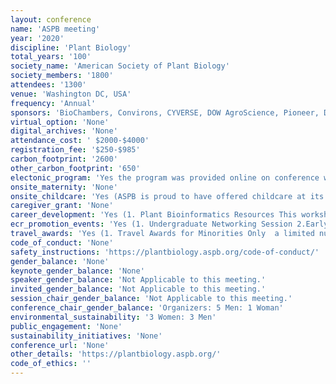 ```yaml
---
layout: conference 
name: 'ASPB meeting'
year: '2020'
discipline: 'Plant Biology'
total_years: '100'
society_name: 'American Society of Plant Biology'
society_members: '1800'
attendees: '1300'
venue: 'Washington DC, USA'
frequency: 'Annual'
sponsors: 'BioChambers, Convirons, CYVERSE, DOW AgroScience, Pioneer, DUPONT, Geneva Scientific, Hettich Lab Technology, KeyGene, LemnaTec, LI-COR, Phenospex, PP-Systems, Qubit Phenomics, The Climate Corporation'
virtual_option: 'None'
digital_archives: 'None'
attendance_cost: ' $2000-$4000'
registration_fee: '$250-$985'
carbon_footprint: '2600'
other_carbon_footprint: '650'
electonic_program: 'Yes the program was provided online on conference website. App was also provided.'
onsite_maternity: 'None'
onsite_childcare: 'Yes (ASPB is proud to have offered childcare at its annual meeting for many years. Plant Biology 2020 is no exception, with available onsite childcare at rates (see details below) partially supported by a grant from the Romanoff Foundation.  ASPB feels strongly that childcare at conferences promotes equity for all attendees and will have wide-reaching benefits in the community as a whole. Childcare at Plant Biology 2020 is available for $10/child/hour and will take place on site at the convention center, making it easy for parents to swing in between sessions or at lunch. All ages (up to 18 years) are accepted, but the most common ages fall in the 6 month–12 year range.)'
caregiver_grant: 'None'
career_development: 'Yes (1. Plant Bioinformatics Resources This workshop is intended for researchers at all levels but especially those relatively new to Plant Biology who would like to learn more about the variety of tools and resources available on the web. There will be a combination of resource overview talks and application talks which illustrate the use of specific online resources with real world examples.  2.Undergraduate Networking Session This free networking opportunity gives undergraduates an opportunity to discuss their research, posters, and career goals with other attendees in an intimate setting. All attendees are encouraged to come to this event to welcome the undergraduate students, many of whom may be attending a large conference for the first time. Light refreshments will be provided. *No posters will be at this session. Undergraduates who submitted poster abstracts should put their posters in the main poster hall upon arriving at the conference.          3.PUI Faculty Development Workshop This workshop is for faculty currently working at primarily undergraduate institutions (PUIs) or early career scientists who would like to get a job at a PUI. PUIs are defined as institutions that offer few or no PhDs in the sciences. While teaching is a large part of being a PUI faculty member, maintaining a successful research program is also critical for career advancement and for providing undergraduates with high-caliber research experiences. Given the high demand on faculty time at PUIs, research collaborations are an integral part of maintaining a productive research program. This workshop will include presentations and discussions on different types of collaborative projects and tools PUI faculty can used to build successful collaborations. This will include presentations by a panel of faculty on different types of collaborative projects as well as opportunities for small-group tool building among participants.  4.Discovering the rules of life through computational plant biology – utilizing dynamical mathematical models at the molecular, organismal, and ecosystem levels At the workshop, participants will be put into groups and provided with ‘toy problems’ to solve. They will be tasked with reformulating of these problems to be more appropriate for discussion of mathematical frameworks, including differential equations, Markov Chains, and cellular automata. Participant groups will decide which of the presented methods would be best suited for their toy problems. The ‘solutions’ will be presented by our panel of experts, who will discuss their rationales with the participants. At the end of the workshop, participants will have the opportunity to receive real-time consultation on their computational questions. Participants can display an A4-sized poster with a diagram of their system with a brief paragraph giving background information and research questions. The panel of experts will then give comments where appropriate on suggested next steps.  5.Change the World with SciComm! Public policies can have far-reaching impacts on scientific research, and vice-versa. Policymakers, regulators, and the public need information about issues that relate to plant biology. Through invited speakers and hands-on activities, this workshop will help participants impact policy with the following strategies: 1. Communicate about science directly to lawmakers and other policymakers. 2. Contribute public comments on new or updated regulations that impact your research. 3. Communicate the impacts of science policies with the public through storytelling. Our goal is to inspire participants to reach out and change the world through science communication!  6.Perspectives in Science Leadership and Policy with Dr. Sharlene Weatherwax Are you a science leader? Should science policy matter to you? How can scientists at all levels of experience and interest in plant science contribute towards leadership and science policy? A successful and vibrant research enterprise depends on diversity, equity, inclusion, and perspectives from different contexts. Dr. Sharlene Weatherwax will present observations and lessons learned from a nonlinear path to a nontraditional career in science management and policy, highlighting some expected and unanticipated potholes and roadblocks. You will receive some practical tips to nurture and develop your inner leader, identify your policy interests and empower future actions.           7.Get Your Message Across: A Guide to Artwork and Illustrations for Better Impact and Clarity This workshop will cover the production of artwork and illustrations that effectively convey information and complex concepts. The workshop will consist of short presentations on principles of good design, using R/Python to generate complex data figures and software and other resources that can be used to produce effective figures. Pointers on fonts, colors, density of data, and design of graphs for publication will also be presented. The presentations will be followed by a question & answer period.  8.Plant Science Decadal Vision (2020-2030) Making the vision a reality Our planet and species are facing an interrelated set of profound challenges with limited time and diminishing opportunity to solve. To address these challenges, ASPB and the plant science community have come together to develop an innovative Plant Science Decadal Vision (DV). The goals of the Decadal Vision span People, Research, and Technology – but addressing these goals will require unprecedented collaborations within and outside the plant and microbial sciences, new technologies, new training paradigms, new work cultures, and the broadening of participation.Organized by the Plant Science Research Network (PSRN), this workshop will highlight opportunities to get involved in the effort to advance our community towards these ambitious and challenging goals. The organizers will provide an overview of the report and facilitate an interactive discussion on how ASPB members can work to promote the vision. Contact: Natalie          9.Allies 101: How to support and affirm the LGBTQ+ community in lab and the classroom LGBTQ+ students have reduced retention rates in STEM compared to their heterosexual peers. 30percent of STEM professionals are not ‘out’ to their colleagues. Welcoming workplaces increase the likely of professionals to be out to their collogues, while student LGBTQ+ supportive organizations decrease the odds of students encountering homophobic comments. In our workshop we will talk about ways to improve the lab and classroom environment for LGBTQ+ students and professionals for Allies. We will focus on easily changeable aspects of the classroom and lab culture to improve accessibility and support for LGBTQ+ folks. Other topics we will discuss include LGBTQ+ Vocabulary 101, how to find local LGBTQ+ resources and ways to bring them up for folks in need, and also discuss how to be a good ally for folks who are transitioning and coming out. This will be an interactive workshop, aimed to educated professionals and to also help them identify resources in their local communities.  What are pronouns and how do you know when to use which ones? Someone just came out to me, what do I do? Does my school/company have resources for LGBTQ+ folks? Mental health resources for LGBT+ folks in my community?          10.How FDA can help you bring new plant varieties to market This session will explain how you can use FDA’s voluntary food safety consultation processes as part of new variety development. Discussion will include the types of data and information that are typically considered as part of a consultation. Emphasis will be placed on how these processes may be used by small and medium-sized entities (including universities). This session will also discuss FDA’s view of foods from genome edited plant varieties.          11.Implicit Bias & Conscious Inclusion Workshop (breakfast) organized by the Minority Affairs and the Women in Plant Biology Committees We are all guilty of being implicitly bias, and acknowledging this is not always easy, especially when we are not equipped to address this and do not always know what to do. Join us for an in-depth understanding of what unconscious bias is, how it effects our decisions and the harm that can result from it. In this interactive workshop, we will learn to identify the ways that bias shows up in our own lives, different strategies to limit its effects in our decision making, and finally how to be more conscious about inclusion.           12.Equity, Diversity, Inclusion: Effecting Institutional Change (Lunch with Guest Speaker) Organized by the Minority Affairs Committee – more details coming soon          13.Inclusive Pedagogy As educators, we want all of our students to feel valued and supported. This workshop features several speakers who will present their perspectives on intentionally inclusive pedagogy. From sample assignments to attitudes to course policies, participants will learn about the many ways that they can make their classrooms and curricula more inclusive. Workshop participants will then work in small groups with the speakers to brainstorm and develop their own sets of materials, tips, and tricks that can be brought back into the classroom. The workshop is open to current and future educators at all student levels.          Communicating for Impact: Workshop on engaging meaningfully with your neighbors, your elected officials, funders and the broader public about plant science This workshop, led by James Carrington, President of the Donald Danforth Plant Science Center, provides guidance and real-world examples of how to meaningfully engage with the public—ranging from your local community to policy makers. Communicating the promise of plant science is the foundation from which public demand and funding (both government and philanthropic) for plant science will grow. Workshop participants will hear from experienced communicators about their successes and failures and how to:  • Communicate with the Public with Purpose • Communicate with Elected Officials and Policy Makers • Communicate with Government Agencies and Philanthropies          14.Careers beyond academia: DC edition Graduate training of plant biologists occurs primarily in universities, and students have little exposure to plant biology careers apart from the academic path. This workshop will provide discussion of a diversity of career options available to those with graduate degrees in plant biology. Panelists will be selected to represent a variety of careers including in those in large and small private companies, government, etc. The workshop format will include introduction of career options by the panelists followed by small group discussions.          15.Bridging the gap between lab and field: designing and using fabricated ecosystems to explore plant-soil-microbial interactions.  16.Market driven innovation in plant science  17.USDA, DOE & NSF Grant Information Session)'
ecr_promotion_events: 'Yes (1. Undergraduate Networking Session 2.Early Career Award:  instituted originally by the Society in 2005 to recognize outstanding research by scientists at the beginnings of their careers. This award is a monetary award made annually for exceptionally creative, independent contributions by an individual, whether or not a member of the Society, who is generally not more than seven years post-Ph.D. on January 1st of the year of the presentation. Breaks in careers will be considered when addressing the time limit of this award.)'
travel_awards: 'Yes (1. Travel Awards for Minorities Only  a limited number of $575 travel grants (SPBs Minority Affairs Committee is offering a limited number of Recognition Travel Awards for students, postdocs, and faculty who are themselves members of groups underrepresented in the US scientific workforce and/or who are directly supporting the education and professional development of students in such groups.  2. Travel Awards for Plant Biology 2020 from the Primarily Undergraduate Institutions Section)'
code_of_conduct: 'None'
safety_instructions: 'https://plantbiology.aspb.org/code-of-conduct/'
gender_balance: 'None'
keynote_gender_balance: 'None'
speaker_gender_balance: 'Not Applicable to this meeting.'
invited_gender_balance: 'Not Applicable to this meeting.'
session_chair_gender_balance: 'Not Applicable to this meeting.'
conference_chair_gender_balance: 'Organizers: 5 Men: 1 Woman'
environmental_sustainability: '3 Women: 3 Men'
public_engagement: 'None'
sustainability_initiatives: 'None'
conference_url: 'None'
other_details: 'https://plantbiology.aspb.org/'
code_of_ethics: ''
---
```

